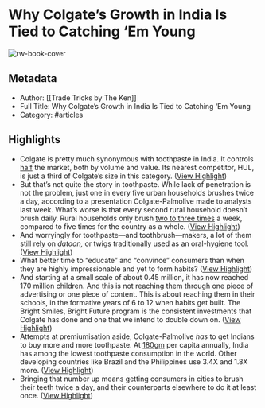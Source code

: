 # Why Colgate’s Growth in India Is Tied to Catching ‘Em Young

![rw-book-cover](https://readwise-assets.s3.amazonaws.com/static/images/article1.be68295a7e40.png)

## Metadata
- Author: [[Trade Tricks by The Ken]]
- Full Title: Why Colgate’s Growth in India Is Tied to Catching ‘Em Young
- Category: #articles

## Highlights
- Colgate is pretty much synonymous with toothpaste in India. It controls [half](https://www.hdfcsec.com/hsl.research.pdf/Colgate-Palmolive%20(India)%20Ltd%20-Initiating%20Coverage-HSLRR131221-.pdf) the market, both by volume and value. Its nearest competitor, HUL, is just a third of Colgate’s size in this category. ([View Highlight](https://read.readwise.io/read/01gnrxfxp8a9gx0f12q35fjej4))
- But that’s not quite the story in toothpaste. While lack of penetration is not the problem, just one in every five urban households brushes twice a day, according to a presentation Colgate-Palmolive made to analysts last week. What’s worse is that every second rural household doesn’t brush daily. Rural households only brush [two to three times](https://www.hdfcsec.com/hsl.research.pdf/Colgate-Palmolive%20(India)%20Ltd%20-Initiating%20Coverage-HSLRR131221-.pdf) a week, compared to five times for the country as a whole. ([View Highlight](https://read.readwise.io/read/01gnrxj08n0xqa3v2qme9j3t4a))
- And worryingly for toothpaste—and toothbrush—makers, a lot of them still rely on *datoon,* or twigs traditionally used as an oral-hygiene tool. ([View Highlight](https://read.readwise.io/read/01gnrxj30ynn8an3zp2y64nzk2))
- What better time to “educate” and “convince” consumers than when they are highly impressionable and yet to form habits? ([View Highlight](https://read.readwise.io/read/01gnrxxs9r451mvr494b5gzw5a))
- And starting at a small scale of about 0.45 million, it has now reached 170 million children. And this is not reaching them through one piece of advertising or one piece of content. This is about reaching them in their schools, in the formative years of 6 to 12 when habits get built. The Bright Smiles, Bright Future program is the consistent investments that Colgate has done and one that we intend to double down on. ([View Highlight](https://read.readwise.io/read/01gnrxxt2gr9gndtpe89n3j740))
- Attempts at premiumisation aside, Colgate-Palmolive *has* to get Indians to buy more and more toothpaste. At [180gm](https://www.hdfcsec.com/hsl.research.pdf/Colgate-Palmolive%20(India)%20Ltd%20-Initiating%20Coverage-HSLRR131221-.pdf) per capita annually, India has among the lowest toothpaste consumption in the world. Other developing countries like Brazil and the Philippines use 3.4X and 1.8X more. ([View Highlight](https://read.readwise.io/read/01gnryms255xy04e9ekmtjnwev))
- Bringing that number up means getting consumers in cities to brush their teeth twice a day, and their counterparts elsewhere to do it at least once. ([View Highlight](https://read.readwise.io/read/01gnrynbbgh5f14mf3y26hqvtj))
